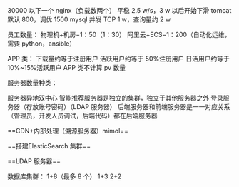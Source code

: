 30000 以下一个 nginx（负载数两个）
平稳 2.5 w/s，3 w 以后开始下滑
tomcat 默认 800，调优 1500
mysql 并发 TCP 1 w，查询量约 2 w


员工数量：
物理机+机房=1：50（1：30）
阿里云+ECS=1：200（自动化运维，需要 python，ansible）


APP 类：
下载量约等于注册用户
活跃用户约等于 50%注册用户
日活用户约等于 10%~15%活跃用户
APP 类不计算 pv 数量

服务器数量种类：


服务器异地双中心
智能推荐服务器是独立的集群，独立于其他服务器之外
 登录服务器（存放账号密码）（LDAP 服务器）
后端服务器和前端服务器是一一对应关系
（管理员，开发人员调试，后端代码）都在后端服务器

==CDN+内部处理（溯源服务器）mimol==

==搭建ElasticSearch 集群==

==LDAP 服务器==

数据库集群：
1+8（最多 8 个）
1+3
2+2